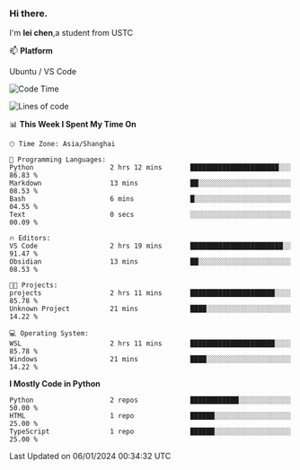 ### Hi there.
I'm **lei chen**,a student from USTC

📫 **Platform**

Ubuntu / VS Code

<!--START_SECTION:waka-->
![Code Time](http://img.shields.io/badge/Code%20Time-156%20hrs-blue)

![Lines of code](https://img.shields.io/badge/From%20Hello%20World%20I%27ve%20Written-12.0%20thousand%20lines%20of%20code-blue)

📊 **This Week I Spent My Time On** 

```text
🕑︎ Time Zone: Asia/Shanghai

💬 Programming Languages: 
Python                   2 hrs 12 mins       ██████████████████████░░░   86.83 % 
Markdown                 13 mins             ██░░░░░░░░░░░░░░░░░░░░░░░   08.53 % 
Bash                     6 mins              █░░░░░░░░░░░░░░░░░░░░░░░░   04.55 % 
Text                     0 secs              ░░░░░░░░░░░░░░░░░░░░░░░░░   00.09 % 

🔥 Editors: 
VS Code                  2 hrs 19 mins       ███████████████████████░░   91.47 % 
Obsidian                 13 mins             ██░░░░░░░░░░░░░░░░░░░░░░░   08.53 % 

🐱‍💻 Projects: 
projects                 2 hrs 11 mins       █████████████████████░░░░   85.78 % 
Unknown Project          21 mins             ████░░░░░░░░░░░░░░░░░░░░░   14.22 % 

💻 Operating System: 
WSL                      2 hrs 11 mins       █████████████████████░░░░   85.78 % 
Windows                  21 mins             ████░░░░░░░░░░░░░░░░░░░░░   14.22 % 
```

**I Mostly Code in Python** 

```text
Python                   2 repos             ████████████░░░░░░░░░░░░░   50.00 % 
HTML                     1 repo              ██████░░░░░░░░░░░░░░░░░░░   25.00 % 
TypeScript               1 repo              ██████░░░░░░░░░░░░░░░░░░░   25.00 % 
```




 Last Updated on 06/01/2024 00:34:32 UTC
<!--END_SECTION:waka-->

